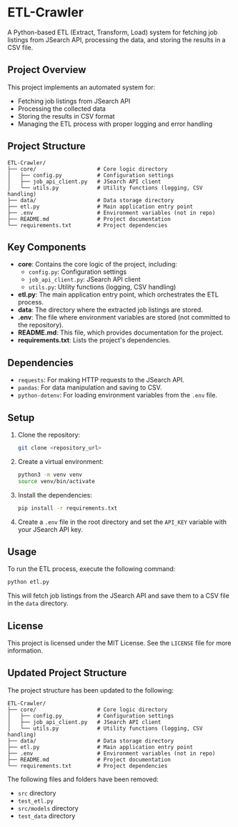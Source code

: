 # ETL-Crawler

A Python-based ETL (Extract, Transform, Load) system for fetching job listings from JSearch API, processing the data, and storing the results in a CSV file.

## Project Overview

This project implements an automated system for:
- Fetching job listings from JSearch API
- Processing the collected data
- Storing the results in CSV format
- Managing the ETL process with proper logging and error handling

## Project Structure

```
ETL-Crawler/
├── core/                   # Core logic directory
│   ├── config.py           # Configuration settings
│   ├── job_api_client.py   # JSearch API client
│   └── utils.py            # Utility functions (logging, CSV handling)
├── data/                   # Data storage directory
├── etl.py                  # Main application entry point
├── .env                    # Environment variables (not in repo)
├── README.md               # Project documentation
└── requirements.txt        # Project dependencies
```

## Key Components

*   **core**: Contains the core logic of the project, including:
    *   `config.py`: Configuration settings
    *   `job_api_client.py`: JSearch API client
    *   `utils.py`: Utility functions (logging, CSV handling)
*   **etl.py**: The main application entry point, which orchestrates the ETL process.
*   **data**: The directory where the extracted job listings are stored.
*   **.env**: The file where environment variables are stored (not committed to the repository).
*   **README.md**: This file, which provides documentation for the project.
*   **requirements.txt**: Lists the project's dependencies.

## Dependencies

*   `requests`: For making HTTP requests to the JSearch API.
*   `pandas`: For data manipulation and saving to CSV.
*   `python-dotenv`: For loading environment variables from the `.env` file.

## Setup

1.  Clone the repository:

    ```bash
    git clone <repository_url>
    ```
2.  Create a virtual environment:

    ```bash
    python3 -m venv venv
    source venv/bin/activate
    ```
3.  Install the dependencies:

    ```bash
    pip install -r requirements.txt
    ```
4.  Create a `.env` file in the root directory and set the `API_KEY` variable with your JSearch API key.

## Usage

To run the ETL process, execute the following command:

```bash
python etl.py
```

This will fetch job listings from the JSearch API and save them to a CSV file in the `data` directory.

## License

This project is licensed under the MIT License. See the `LICENSE` file for more information.

## Updated Project Structure

The project structure has been updated to the following:

```
ETL-Crawler/
├── core/                   # Core logic directory
│   ├── config.py           # Configuration settings
│   ├── job_api_client.py   # JSearch API client
│   └── utils.py            # Utility functions (logging, CSV handling)
├── data/                   # Data storage directory
├── etl.py                  # Main application entry point
├── .env                    # Environment variables (not in repo)
├── README.md               # Project documentation
└── requirements.txt        # Project dependencies
```

The following files and folders have been removed:

*   `src` directory
*   `test_etl.py`
*   `src/models` directory
*   `test_data` directory
